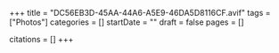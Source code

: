 +++
title = "DC56EB3D-45AA-44A6-A5E9-46DA5D8116CF.avif"
tags = ["Photos"]
categories = []
startDate = ""
draft = false
pages = []

citations = []
+++
